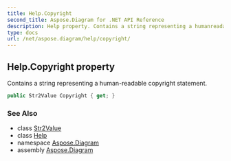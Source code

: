 ```yaml
---
title: Help.Copyright
second_title: Aspose.Diagram for .NET API Reference
description: Help property. Contains a string representing a humanreadable copyright statement
type: docs
url: /net/aspose.diagram/help/copyright/
---
```

## Help.Copyright property

Contains a string representing a human-readable copyright statement.

```csharp
public Str2Value Copyright { get; }
```

### See Also

* class [Str2Value](../../str2value/)
* class [Help](../)
* namespace [Aspose.Diagram](../../help/)
* assembly [Aspose.Diagram](../../../)



